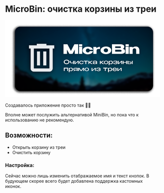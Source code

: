 # MicroBin: очистка корзины из треи

![MicroBin Banner](.github/image.png)

Создавалось приложение просто так 🤷‍♂️

Вполне может послужить альтернативой MiniBin, но пока что к использованию не рекомендую.

## Возможности:
 - Открыть корзину из треи
 - Очистить корзину

### Настройка:
Сейчас можно лишь изменить отабражаемое имя и текст кнопок. В будующем скорее всего будет добавлена поддержка кастомных иконок.